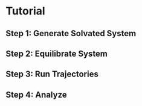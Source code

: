 # Tutorial

## Step 1: Generate Solvated System

## Step 2: Equilibrate System

## Step 3: Run Trajectories

## Step 4: Analyze

